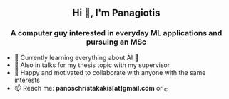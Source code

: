 <h2 align="center">Hi 👋, I'm Panagiotis</h1>
<h3 align="center">A computer guy interested in everyday ML applications and pursuing an MSc</h3>


- 🌱 Currently learning everything about AI 🤣
- 🔭 Also in talks for my thesis topic with my supervisor
- 👯 Happy and motivated to collaborate with anyone with the same interests
- 📫 Reach me: **panoschristakakis[at]gmail.com** or  <a href="https://linkedin.com/in/christakakis" target="blank"><img align="center" src="https://raw.githubusercontent.com/rahuldkjain/github-profile-readme-generator/master/src/images/icons/Social/linked-in-alt.svg" alt="christakakis" height="15" width="15" /></a>
